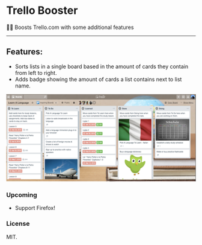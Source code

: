 # Trello Booster

:rocket::rocket: Boosts Trello.com with some additional features

---

## Features:

- Sorts lists in a single board based in the amount of cards they contain from left to right.
- Adds badge showing the amount of cards a list contains next to list name.

![](demo.png)

### Upcoming

- Support Firefox!

### License

MIT.
